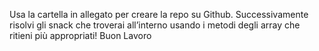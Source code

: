 Usa la cartella in allegato per creare la repo su Github.
Successivamente risolvi gli snack che troverai all’interno usando i metodi degli array che ritieni più appropriati!
Buon Lavoro